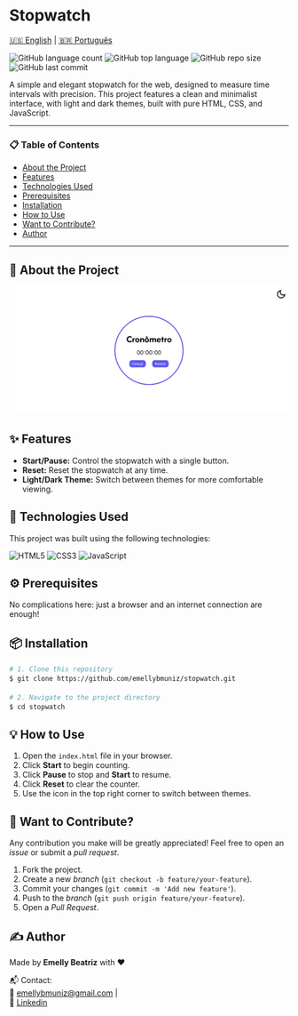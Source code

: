 # Stopwatch
[🇺🇸 English](./README.en.md) | [🇧🇷 Português](./README.md)

![GitHub language count](https://img.shields.io/github/languages/count/emellybmuniz/stopwatch)
![GitHub top language](https://img.shields.io/github/languages/top/emellybmuniz/stopwatch)
![GitHub repo size](https://img.shields.io/github/repo-size/emellybmuniz/stopwatch)
![GitHub last commit](https://img.shields.io/github/last-commit/emellybmuniz/stopwatch)

A simple and elegant stopwatch for the web, designed to measure time intervals with precision. This project features a clean and minimalist interface, with light and dark themes, built with pure HTML, CSS, and JavaScript.

---

### 📋 Table of Contents

- [About the Project](#-about-the-project)
- [Features](#-features)
- [Technologies Used](#-technologies-used)
- [Prerequisites](#-prerequisites)
- [Installation](#-installation)
- [How to Use](#-how-to-use)
- [Want to Contribute?](#-want-to-contribute)
- [Author](#-author)

---

## 📖 About the Project

![Project Demo](src/imagens/stopwatch-light.png)


## ✨ Features

- **Start/Pause:** Control the stopwatch with a single button.
- **Reset:** Reset the stopwatch at any time.
- **Light/Dark Theme:** Switch between themes for more comfortable viewing.

## 🚀 Technologies Used

This project was built using the following technologies:

![HTML5](https://img.shields.io/badge/html5-%23E34F26.svg?style=for-the-badge&logo=html5&logoColor=white)
![CSS3](https://img.shields.io/badge/css3-%231572B6.svg?style=for-the-badge&logo=css3&logoColor=white)
![JavaScript](https://img.shields.io/badge/javascript-%23323330.svg?style=for-the-badge&logo=javascript&logoColor=%23F7DF1E)

## ⚙️ Prerequisites

No complications here: just a browser and an internet connection are enough!

## 📦 Installation

```bash
# 1. Clone this repository
$ git clone https://github.com/emellybmuniz/stopwatch.git

# 2. Navigate to the project directory
$ cd stopwatch
```

## 💡 How to Use

1. Open the `index.html` file in your browser.
2. Click **Start** to begin counting.
3. Click **Pause** to stop and **Start** to resume.
4. Click **Reset** to clear the counter.
5. Use the icon in the top right corner to switch between themes.

## 🤔 Want to Contribute?

Any contribution you make will be greatly appreciated! Feel free to open an *issue* or submit a *pull request*. 

1. Fork the project.
2. Create a new *branch* (`git checkout -b feature/your-feature`).
3. Commit your changes (`git commit -m 'Add new feature'`).
4. Push to the *branch* (`git push origin feature/your-feature`).
5. Open a *Pull Request*.

## ✍️ Author

Made by **Emelly Beatriz** with ❤️

📬 Contact:  
📧 emellybmuniz@gmail.com |  
💼 [Linkedin](www.linkedin.com/in/emellybmuniz)
